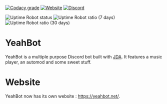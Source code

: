 [![Codacy grade](https://img.shields.io/codacy/grade/666c4d8750df410499a09a9d741567b8.svg?logo=codacy&label=Code%20grade)](https://app.codacy.com/project/SlamaFR/YeahBot/dashboard)
[![Website](https://img.shields.io/website/https/yeahbot.net.svg?down_color=red&down_message=Offline&up_color=brightgreen&up_message=Online&label=Website)](https://yeahbot.net)
[![Discord](https://img.shields.io/discord/528352274146394112.svg?color=7289DA&label=Discord)](https://discord.gg/m7FmBBd)

![Uptime Robot status](https://img.shields.io/uptimerobot/status/m782347026-bca0f81798c02d630af5d086.svg?label=Bot%20status)
![Uptime Robot ratio (7 days)](https://img.shields.io/uptimerobot/ratio/7/m782347026-bca0f81798c02d630af5d086.svg?label=Bot%20uptime%20last%20week)
![Uptime Robot ratio (30 days)](https://img.shields.io/uptimerobot/ratio/m782347026-bca0f81798c02d630af5d086.svg?label=Bot%20uptime%20last%20month)

# YeahBot

YeahBot is a multiple purpose Discord bot built with [JDA](https://github.com/DV8FromTheWorld/JDA). 
It features a music player, an automod and some sweet stuff.

# Website
YeahBot now has its own website : https://yeahbot.net/.
